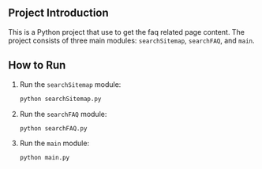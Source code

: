 ## Project Introduction

This is a Python project that use to get the faq related page content. The project consists of three main modules: `searchSitemap`, `searchFAQ`, and `main`.

## How to Run

1. Run the `searchSitemap` module:
    ```bash
    python searchSitemap.py
    ```

2. Run the `searchFAQ` module:
    ```bash
    python searchFAQ.py
    ```

3. Run the `main` module:
    ```bash
    python main.py
    ```
